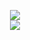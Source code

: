 <p align="center">
  <a href="https://github-readme-stats.vercel.app/api?username=OGTime&count_private=true&theme=cobalt">
    <img src="https://github-readme-stats.vercel.app/api?username=OGTime&count_private=true&theme=cobalt">
  </a>
  <br/>
  <a href="https://komarev.com/ghpvc/?username=ogtime&color=green">
    <img src="https://komarev.com/ghpvc/?username=ogtime&color=green">
  </a>
</p>



<!--
**ogtime/ogtime** is a ✨ _special_ ✨ repository because its `README.md` (this file) appears on your GitHub profile.

Here are some ideas to get you started:

- 🔭 I’m currently working on ...
- 🌱 I’m currently learning ...
- 👯 I’m looking to collaborate on ...
- 🤔 I’m looking for help with ...
- 💬 Ask me about ...
- 📫 How to reach me: ...
- 😄 Pronouns: ...
- ⚡ Fun fact: ...
-->

